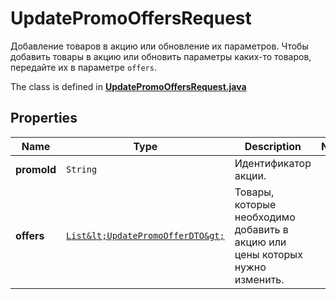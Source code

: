 

# UpdatePromoOffersRequest

Добавление товаров в акцию или обновление их параметров.  Чтобы добавить товары в акцию или обновить параметры каких-то товаров, передайте их в параметре `offers`. 

The class is defined in **[UpdatePromoOffersRequest.java](../../src/main/java/org/openapitools/model/UpdatePromoOffersRequest.java)**

## Properties

Name | Type | Description | Notes
------------ | ------------- | ------------- | -------------
**promoId** | `String` | Идентификатор акции. | 
**offers** | [`List&lt;UpdatePromoOfferDTO&gt;`](UpdatePromoOfferDTO.md) | Товары, которые необходимо добавить в акцию или цены которых нужно изменить. | 




